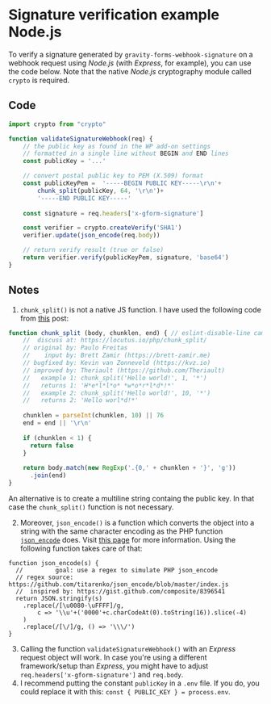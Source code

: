 # Signature verification example Node.js

To verify a signature generated by `gravity-forms-webhook-signature` on a webhook request using *Node.js*  (with *Express*, for example), you can use the code below. Note that the native *Node.js* cryptography module called `crypto` is required.

## Code

```javascript
import crypto from "crypto"

function validateSignatureWebhook(req) {
    // the public key as found in the WP add-on settings
    // formatted in a single line without BEGIN and END lines
    const publicKey = '...'

    // convert postal public key to PEM (X.509) format
    const publicKeyPem =  '-----BEGIN PUBLIC KEY-----\r\n'+
        chunk_split(publicKey, 64, '\r\n')+
        '-----END PUBLIC KEY-----'
        
    const signature = req.headers['x-gform-signature']

    const verifier = crypto.createVerify('SHA1')
    verifier.update(json_encode(req.body))

    // return verify result (true or false)
    return verifier.verify(publicKeyPem, signature, 'base64')
}
```

## Notes

1. `chunk_split()` is not a native JS function. I have used the following code from [this](https://locutus.io/php/strings/chunk_split/) post:

```javascript
function chunk_split (body, chunklen, end) { // eslint-disable-line camelcase
    //  discuss at: https://locutus.io/php/chunk_split/
    // original by: Paulo Freitas
    //    input by: Brett Zamir (https://brett-zamir.me)
    // bugfixed by: Kevin van Zonneveld (https://kvz.io)
    // improved by: Theriault (https://github.com/Theriault)
    //   example 1: chunk_split('Hello world!', 1, '*')
    //   returns 1: 'H*e*l*l*o* *w*o*r*l*d*!*'
    //   example 2: chunk_split('Hello world!', 10, '*')
    //   returns 2: 'Hello worl*d!*'
  
    chunklen = parseInt(chunklen, 10) || 76
    end = end || '\r\n'
  
    if (chunklen < 1) {
      return false
    }
  
    return body.match(new RegExp('.{0,' + chunklen + '}', 'g'))
      .join(end)
}
```

An alternative is to create a multiline string containg the public key. In that case the `chunk_split()` function is not necessary.

2. Moreover, `json_encode()` is a function which converts the object into a string with the same character encoding as the PHP function [`json_encode`](https://www.php.net/manual/en/function.json-encode.php) does. Visit [this page](https://stackoverflow.com/a/56647087/7346359) for more information. Using the following function takes care of that:
```
function json_encode(s) {
  //         goal: use a regex to simulate PHP json_encode
  // regex source: https://github.com/titarenko/json_encode/blob/master/index.js
  //  inspired by: https://gist.github.com/composite/8396541
  return JSON.stringify(s)
    .replace(/[\u0080-\uFFFF]/g,
        c => '\\u'+('0000'+c.charCodeAt(0).toString(16)).slice(-4)
    )
    .replace(/[\/]/g, () => '\\\/')
}
```
3. Calling the function `validateSignatureWebhook()` with an *Express* request object will work. In case you're using a different framework/setup than *Express*, you might have to adjust `req.headers['x-gform-signature']` and `req.body`.
4. I recommend putting the constant `publicKey` in a `.env` file. If you do, you could replace it with this: `const { PUBLIC_KEY } = process.env`.